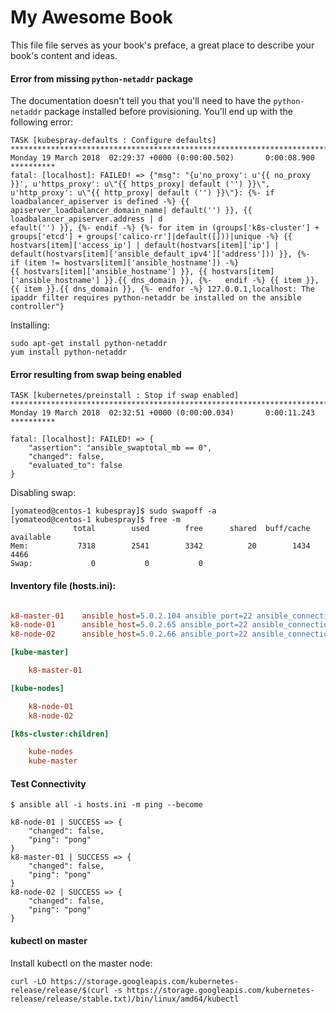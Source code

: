 # My Awesome Book

This file file serves as your book's preface, a great place to describe your book's content and ideas.

#### Error from missing `python-netaddr` package

The documentation doesn't tell you that you'll need to have the `python-netaddr` package installed before provisioning. You'll end up with the following error:

```
TASK [kubespray-defaults : Configure defaults] ******************************************************************************************************************************************************************************************************************************************************************************
Monday 19 March 2018  02:29:37 +0000 (0:00:00.502)       0:00:08.900 **********
fatal: [localhost]: FAILED! => {"msg": "{u'no_proxy': u'{{ no_proxy }}', u'https_proxy': u\"{{ https_proxy| default ('') }}\", u'http_proxy': u\"{{ http_proxy| default ('') }}\"}: {%- if loadbalancer_apiserver is defined -%} {{ apiserver_loadbalancer_domain_name| default('') }}, {{ loadbalancer_apiserver.address | d
efault('') }}, {%- endif -%} {%- for item in (groups['k8s-cluster'] + groups['etcd'] + groups['calico-rr']|default([]))|unique -%} {{ hostvars[item]['access_ip'] | default(hostvars[item]['ip'] | default(hostvars[item]['ansible_default_ipv4']['address'])) }}, {%-   if (item != hostvars[item]['ansible_hostname']) -%}
{{ hostvars[item]['ansible_hostname'] }}, {{ hostvars[item]['ansible_hostname'] }}.{{ dns_domain }}, {%-   endif -%} {{ item }},{{ item }}.{{ dns_domain }}, {%- endfor -%} 127.0.0.1,localhost: The ipaddr filter requires python-netaddr be installed on the ansible controller"}
```

Installing:

```
sudo apt-get install python-netaddr
yum install python-netaddr
```

#### Error resulting from swap being enabled

```
TASK [kubernetes/preinstall : Stop if swap enabled] *************************************************************************************************************************************************************************************************************************************************************************
Monday 19 March 2018  02:32:51 +0000 (0:00:00.034)       0:00:11.243 **********

fatal: [localhost]: FAILED! => {
    "assertion": "ansible_swaptotal_mb == 0",
    "changed": false,
    "evaluated_to": false
}
```
Disabling swap:
```
[yomateod@centos-1 kubespray]$ sudo swapoff -a
[yomateod@centos-1 kubespray]$ free -m
              total        used        free      shared  buff/cache   available
Mem:           7318        2541        3342          20        1434        4466
Swap:             0           0           0

```

#### Inventory file (hosts.ini):
```ini

k8-master-01    ansible_host=5.0.2.104 ansible_port=22 ansible_connection=ssh  ansible_user=centos
k8-node-01      ansible_host=5.0.2.65 ansible_port=22 ansible_connection=ssh  ansible_user=centos
k8-node-02      ansible_host=5.0.2.66 ansible_port=22 ansible_connection=ssh  ansible_user=centos

[kube-master]

    k8-master-01

[kube-nodes]

    k8-node-01
    k8-node-02

[k8s-cluster:children]

    kube-nodes
    kube-master

```

#### Test Connectivity
```
$ ansible all -i hosts.ini -m ping --become

k8-node-01 | SUCCESS => {
    "changed": false,
    "ping": "pong"
}
k8-master-01 | SUCCESS => {
    "changed": false,
    "ping": "pong"
}
k8-node-02 | SUCCESS => {
    "changed": false,
    "ping": "pong"
}
```

#### kubectl on master

Install kubectl on the master node:
```
curl -LO https://storage.googleapis.com/kubernetes-release/release/$(curl -s https://storage.googleapis.com/kubernetes-release/release/stable.txt)/bin/linux/amd64/kubectl
```
